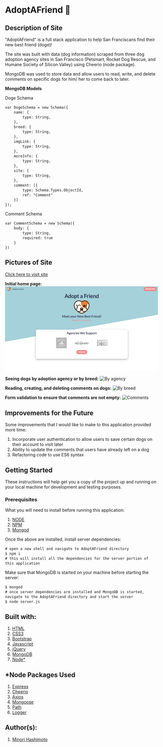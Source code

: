 # AdoptAFriend :dog:

## Description of Site
"AdoptAFriend" is a full stack application to help San Franciscans find their new best friend (doge)! 

The site was built with data (dog information) scraped from three dog adoption agency sites in San Francisco (Petsmart, Rocket Dog Rescue, and Humane Society of Silicon Valley) using Cheerio (node package). 

MongoDB was used to store data and allow users to read, write, and delete comments on specific dogs for him/ her to come back to later. 

**MongoDB Models**

Doge Schema
```
var DogeSchema = new Schema({
    name: {
        type: String,
    },
    breed: {
        type: String, 
    },
    imgLink: {
        type: String,
    },
    moreInfo: {
        type: String, 
    },
    site: {
        type: String,
    },
    comment: [{
        type: Schema.Types.ObjectId,
        ref: "Comment"
    }]
});
```
Comment Schema

```
var CommentSchema = new Schema({
    body: {
        type: String,
        required: true
    }
})
```

## Pictures of Site
[Click here to visit site](https://adopt-a-friend.herokuapp.com/)

**Initial home page:**
![Home page](public/style/images/site-images/site1.png)

**Seeing dogs by adoption agency or by breed:**
![By agency](public/style/images/site-images/site2.gif)

**Reading, creating, and deleting comments on dogs:** 
![By breed](public/style/images/site-images/site3.gif)

**Form validation to ensure that comments are not empty:** 
![Comments](public/style/images/site-images/site4.gif)

## Improvements for the Future
Some improvements that I would like to make to this application provided more time: 

1. Incorporate user authentication to allow users to save certain dogs on their account to visit later
2. Ability to update the comments that users have already left on a dog
3. Refactoring code to use ES6 syntax

## Getting Started
These instructions will help get you a copy of the project up and running on your local machine for development and testing purposes. 

### Prerequisites 
What you will need to install before running this application:

1. [NODE](https://nodejs.org/en/download/)
2. [NPM](https://docs.npmjs.com/cli/install)
3. [Mongod](https://www.mongodb.com/download-center/community)

Once the above are installed, install server dependencies:
```
# open a new shell and navigate to AdoptAFriend directory
$ npm i
# this will install all the dependencies for the server portion of this application
```

Make sure that MongoDB is started on your machine before starting the server:
```
$ mongod
# once server dependencies are installed and MongoDB is started, navigate to the AdoptAFriend directory and start the server
$ node server.js
```


## Built with: 
1. [HTML](https://developer.mozilla.org/en-US/docs/Web/Guide/HTML/HTML5)
2. [CSS3](https://developer.mozilla.org/en-US/docs/Web/CSS)
3. [Bootstrap](https://getbootstrap.com/)
4. [Javascript](https://developer.mozilla.org/en-US/docs/Web/JavaScript)
5. [jQuery](https://api.jquery.com/)
6. [MongoDB](https://docs.mongodb.com/)
8. [Node*](https://nodejs.org/en/download/)

## *Node Packages Used
1. [Express](https://expressjs.com/)
2. [Cheerio](https://www.npmjs.com/package/cheerio)
3. [Axios](https://www.npmjs.com/package/axios)
4. [Mongoose](https://mongoosejs.com/docs/)
5. [Path](https://nodejs.org/api/path.html)
6. [Logger](https://www.npmjs.com/package/logger)

## Author(s): 
1. [Minori Hashimoto](https://github.com/minori-fh)


